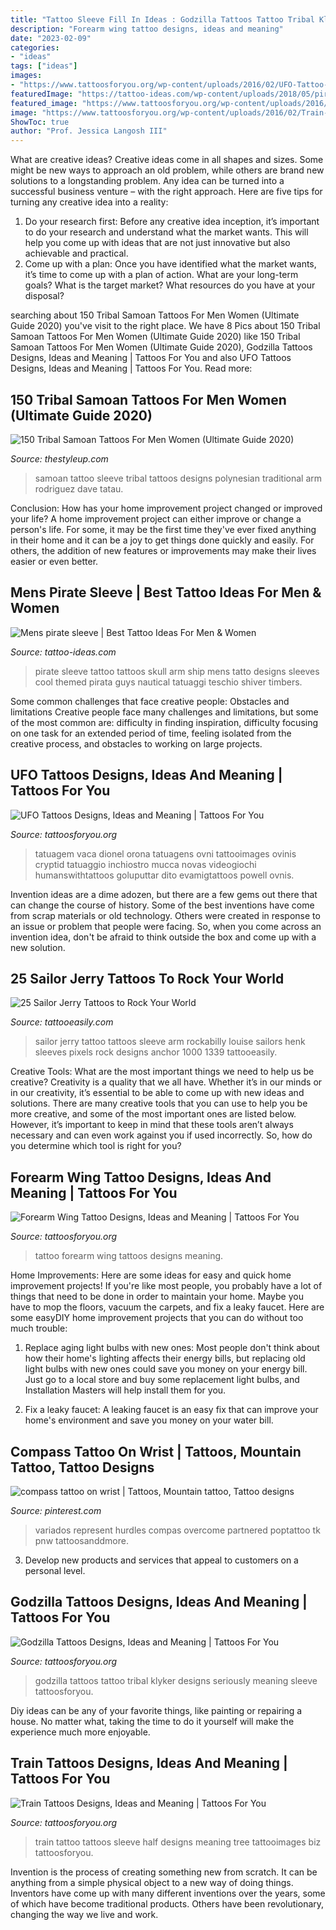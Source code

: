 ```yaml
---
title: "Tattoo Sleeve Fill In Ideas : Godzilla Tattoos Tattoo Tribal Klyker Designs Seriously Meaning Sleeve Tattoosforyou"
description: "Forearm wing tattoo designs, ideas and meaning"
date: "2023-02-09"
categories:
- "ideas"
tags: ["ideas"]
images:
- "https://www.tattoosforyou.org/wp-content/uploads/2016/02/UFO-Tattoo-Sleeve.jpg"
featuredImage: "https://tattoo-ideas.com/wp-content/uploads/2018/05/pirate-sleeve-tattoo-768x960.jpg"
featured_image: "https://www.tattoosforyou.org/wp-content/uploads/2016/02/Godzilla-Tribal-Tattoo.jpg"
image: "https://www.tattoosforyou.org/wp-content/uploads/2016/02/Train-Sleeve-Tattoos.jpg"
ShowToc: true
author: "Prof. Jessica Langosh III"
---
```



What are creative ideas?
Creative ideas come in all shapes and sizes. Some might be new ways to approach an old problem, while others are brand new solutions to a longstanding problem. Any idea can be turned into a successful business venture – with the right approach. Here are five tips for turning any creative idea into a reality: 
1. Do your research first: Before any creative idea inception, it’s important to do your research and understand what the market wants. This will help you come up with ideas that are not just innovative but also achievable and practical. 
2. Come up with a plan: Once you have identified what the market wants, it’s time to come up with a plan of action. What are your long-term goals? What is the target market? What resources do you have at your disposal?

	

		
searching about 150 Tribal Samoan Tattoos For Men Women (Ultimate Guide 2020) you've visit to the right place. We have 8 Pics about 150 Tribal Samoan Tattoos For Men Women (Ultimate Guide 2020) like 150 Tribal Samoan Tattoos For Men Women (Ultimate Guide 2020), Godzilla Tattoos Designs, Ideas and Meaning | Tattoos For You and also UFO Tattoos Designs, Ideas and Meaning | Tattoos For You. Read more:
		
    
## 150 Tribal Samoan Tattoos For Men Women (Ultimate Guide 2020)

<img loading=lazy src="https://thestyleup.com/wp-content/uploads/2015/09/Samoan-Sleeve-by-Dave-Rodriguez-600x900.jpg" onerror="this.onerror=null;this.src='https://tse3.mm.bing.net/th?id=OIP.Qh2HeCVTSqo9sUlEJ9fNrAHaLH&amp;pid=15.1';" alt="150 Tribal Samoan Tattoos For Men Women (Ultimate Guide 2020)">

_Source: thestyleup.com_

>samoan tattoo sleeve tribal tattoos designs polynesian traditional arm rodriguez dave tatau. 

	

Conclusion: How has your home improvement project changed or improved your life?
A home improvement project can either improve or change a person's life. For some, it may be the first time they've ever fixed anything in their home and it can be a joy to get things done quickly and easily. For others, the addition of new features or improvements may make their lives easier or even better.

    
## Mens Pirate Sleeve | Best Tattoo Ideas For Men &amp; Women

<img loading=lazy src="https://tattoo-ideas.com/wp-content/uploads/2018/05/pirate-sleeve-tattoo-768x960.jpg" onerror="this.onerror=null;this.src='https://tse3.mm.bing.net/th?id=OIP.DY2Ib2FcaxYVcX5M9NLqJQHaJQ&amp;pid=15.1';" alt="Mens pirate sleeve | Best Tattoo Ideas For Men &amp; Women">

_Source: tattoo-ideas.com_

>pirate sleeve tattoo tattoos skull arm ship mens tatto designs sleeves cool themed pirata guys nautical tatuaggi teschio shiver timbers. 

	

Some common challenges that face creative people: Obstacles and limitations
Creative people face many challenges and limitations, but some of the most common are: difficulty in finding inspiration, difficulty focusing on one task for an extended period of time, feeling isolated from the creative process, and obstacles to working on large projects.

    
## UFO Tattoos Designs, Ideas And Meaning | Tattoos For You

<img loading=lazy src="https://www.tattoosforyou.org/wp-content/uploads/2016/02/UFO-Tattoo-Sleeve.jpg" onerror="this.onerror=null;this.src='https://tse1.mm.bing.net/th?id=OIP.0ZoC1mJNX0wggCnrbvV4uAHaLE&amp;pid=15.1';" alt="UFO Tattoos Designs, Ideas and Meaning | Tattoos For You">

_Source: tattoosforyou.org_

>tatuagem vaca dionel orona tatuagens ovni tattooimages ovinis cryptid tatuaggio inchiostro mucca novas videogiochi humanswithtattoos goluputtar dito evamigtattoos powell ovnis. 

	

Invention ideas are a dime adozen, but there are a few gems out there that can change the course of history. Some of the best inventions have come from scrap materials or old technology. Others were created in response to an issue or problem that people were facing. So, when you come across an invention idea, don't be afraid to think outside the box and come up with a new solution.

    
## 25 Sailor Jerry Tattoos To Rock Your World

<img loading=lazy src="http://www.tattooeasily.com/wp-content/uploads/2014/10/689e150c2c93beb2b4a4e1190ffb2766.jpg" onerror="this.onerror=null;this.src='https://tse3.mm.bing.net/th?id=OIP.AxlGipwPVlPgqCNQvxJ9DgHaJX&amp;pid=15.1';" alt="25 Sailor Jerry Tattoos to Rock Your World">

_Source: tattooeasily.com_

>sailor jerry tattoo tattoos sleeve arm rockabilly louise sailors henk sleeves pixels rock designs anchor 1000 1339 tattooeasily. 

	

Creative Tools: What are the most important things we need to help us be creative?
Creativity is a quality that we all have. Whether it’s in our minds or in our creativity, it’s essential to be able to come up with new ideas and solutions. There are many creative tools that you can use to help you be more creative, and some of the most important ones are listed below. However, it’s important to keep in mind that these tools aren’t always necessary and can even work against you if used incorrectly. So, how do you determine which tool is right for you?

    
## Forearm Wing Tattoo Designs, Ideas And Meaning | Tattoos For You

<img loading=lazy src="https://www.tattoosforyou.org/wp-content/uploads/2017/06/Forearm-Tattoo-Wing.jpg" onerror="this.onerror=null;this.src='https://tse1.mm.bing.net/th?id=OIP.G9kM_Dc0eiV2vcOYAC5oiQHaKX&amp;pid=15.1';" alt="Forearm Wing Tattoo Designs, Ideas and Meaning | Tattoos For You">

_Source: tattoosforyou.org_

>tattoo forearm wing tattoos designs meaning. 

	

Home Improvements: Here are some ideas for easy and quick home improvement projects!
If you're like most people, you probably have a lot of things that need to be done in order to maintain your home. Maybe you have to mop the floors, vacuum the carpets, and fix a leaky faucet. Here are some easyDIY home improvement projects that you can do without too much trouble:
1. Replace aging light bulbs with new ones: Most people don't think about how their home's lighting affects their energy bills, but replacing old light bulbs with new ones could save you money on your energy bill. Just go to a local store and buy some replacement light bulbs, and Installation Masters will help install them for you.

2. Fix a leaky faucet: A leaking faucet is an easy fix that can improve your home's environment and save you money on your water bill.

    
## Compass Tattoo On Wrist | Tattoos, Mountain Tattoo, Tattoo Designs

<img loading=lazy src="https://i.pinimg.com/736x/c4/34/5d/c4345d37c6930e858829e8423b59714f--compass-tattoo-arm-tattoo.jpg" onerror="this.onerror=null;this.src='https://tse2.mm.bing.net/th?id=OIP.hAw1ii0CC1GaN2_koz7Y7QHaNL&amp;pid=15.1';" alt="compass tattoo on wrist | Tattoos, Mountain tattoo, Tattoo designs">

_Source: pinterest.com_

>variados represent hurdles compas overcome partnered poptattoo tk pnw tattoosanddmore. 

	

3. Develop new products and services that appeal to customers on a personal level.

    
## Godzilla Tattoos Designs, Ideas And Meaning | Tattoos For You

<img loading=lazy src="https://www.tattoosforyou.org/wp-content/uploads/2016/02/Godzilla-Tribal-Tattoo.jpg" onerror="this.onerror=null;this.src='https://tse4.mm.bing.net/th?id=OIP.xCQFhvsG7Oe2vmw7-UtFSAHaJ4&amp;pid=15.1';" alt="Godzilla Tattoos Designs, Ideas and Meaning | Tattoos For You">

_Source: tattoosforyou.org_

>godzilla tattoos tattoo tribal klyker designs seriously meaning sleeve tattoosforyou. 

	

Diy ideas can be any of your favorite things, like painting or repairing a house. No matter what, taking the time to do it yourself will make the experience much more enjoyable.

    
## Train Tattoos Designs, Ideas And Meaning | Tattoos For You

<img loading=lazy src="https://www.tattoosforyou.org/wp-content/uploads/2016/02/Train-Sleeve-Tattoos.jpg" onerror="this.onerror=null;this.src='https://tse2.mm.bing.net/th?id=OIP.uJCWKFZ4lIrMpQFlWqubRAHaNZ&amp;pid=15.1';" alt="Train Tattoos Designs, Ideas and Meaning | Tattoos For You">

_Source: tattoosforyou.org_

>train tattoo tattoos sleeve half designs meaning tree tattooimages biz tattoosforyou. 

	

Invention is the process of creating something new from scratch. It can be anything from a simple physical object to a new way of doing things. Inventors have come up with many different inventions over the years, some of which have become traditional products. Others have been revolutionary, changing the way we live and work.

